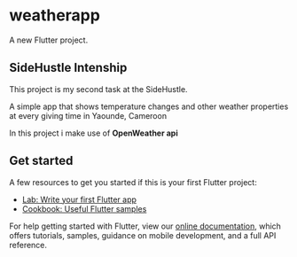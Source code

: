 # weatherapp

A new Flutter project.

## SideHustle Intenship

This project is my second task at the SideHustle.

A simple app that shows temperature changes and other
weather properties at every giving time in Yaounde, Cameroon

In this project i make use of **OpenWeather api**

## Get started

A few resources to get you started if this is your first Flutter project:

- [Lab: Write your first Flutter app](https://flutter.dev/docs/get-started/codelab)
- [Cookbook: Useful Flutter samples](https://flutter.dev/docs/cookbook)

For help getting started with Flutter, view our
[online documentation](https://flutter.dev/docs), which offers tutorials,
samples, guidance on mobile development, and a full API reference.
